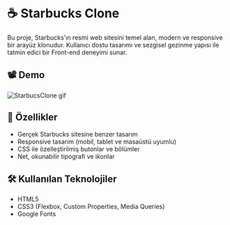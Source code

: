 # ☕ Starbucks Clone

Bu proje, Starbucks'ın resmi web sitesini temel alan, modern ve responsive bir arayüz klonudur. Kullanıcı dostu tasarımı ve sezgisel gezinme yapısı ile tatmin edici bir Front-end deneyimi sunar.

## 📽️ Demo 
![StarbucsClone gif](https://github.com/user-attachments/assets/9e69f437-b203-47a5-8e4f-104cd10dd83f)



## 🚀 Özellikler

- Gerçek Starbucks sitesine benzer tasarım
- Responsive tasarım (mobil, tablet ve masaüstü uyumlu)
- CSS ile özelleştirilmiş butonlar ve bölümler
- Net, okunabilir tipografi ve ikonlar

## 🛠️ Kullanılan Teknolojiler

- HTML5
- CSS3 (Flexbox, Custom Properties, Media Queries)
- Google Fonts

